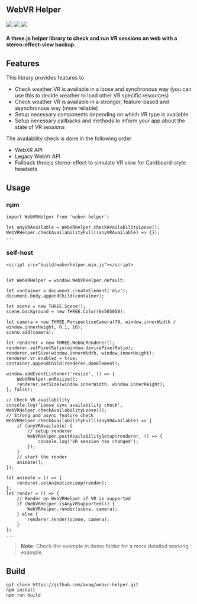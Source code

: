 <h2>WebVR Helper</h2>
<a href="https://travis-ci.org/axaq/webvr-helper"><img src="https://travis-ci.org/axaq/webvr-helper.svg?branch=master" /></a><!-- <img src="https://img.shields.io/david/hodgef/js-library-boilerplate-basic.svg" />  --> <a href="https://david-dm.org/axaq/webvr-helper?type=dev"><img src="https://david-dm.org/axaq/webvr-helper.svg" /></a> <img src="https://api.dependabot.com/badges/status?host=github&repo=axaq/webvr-helper" />
 
#### A three.js helper library to check and run VR sessions on web with a stereo-effect-view backup.

## Features

This library provides features to 
- Check weather VR is available in a loose and synchronous way (you can use this to decide weather to load other VR specific resources)
- Check weather VR is available in a stronger, feature-based and asynchronous way (more reliable)
- Setup necessary components depending on which VR type is available
- Setup necessary callbacks and methods to inform your app about the state of VR sessions

The availability check is done in the following order
- WebXR API
- Legacy WebVr API
- Fallback threejs stereo-effect to simulate VR view for Cardboard-style headsets

## Usage

### npm
```
import WebVRHelper from 'webvr-helper';

let anyVRAvailable = WebVRHelper.checkAvailabilityLoose();
WebVRHelper.checkAvailabilityFull((anyVRAvailable) => {});
...
```

### self-host
```
<script src="build/webvrhelper.min.js"></script>


let WebVRHelper = window.WebVRHelper.default;

let container = document.createElement('div');
document.body.appendChild(container);

let scene = new THREE.Scene();
scene.background = new THREE.Color(0x505050);

let camera = new THREE.PerspectiveCamera(70, window.innerWidth / window.innerHeight, 0.1, 10);
scene.add(camera);

let renderer = new THREE.WebGLRenderer();
renderer.setPixelRatio(window.devicePixelRatio);
renderer.setSize(window.innerWidth, window.innerHeight);
renderer.vr.enabled = true;
container.appendChild(renderer.domElement);

window.addEventListener('resize', () => {
    WebVRHelper.onResize();
    renderer.setSize(window.innerWidth, window.innerHeight);
}, false);

// Check VR availability
console.log('Loose sync availability check', WebVRHelper.checkAvailabilityLoose());
// Strong and async feature check
WebVRHelper.checkAvailabilityFull((anyVRAvailable) => {
    if (anyVRAvailable) {
        // setup renderer
        WebVRHelper.postAvailabilitySetup(renderer, () => {
            console.log('VR session has changed');
        });
    }
    // start the render
    animate();
});

let animate = () => {
    renderer.setAnimationLoop(render);
};
let render = () => {
    // Render on WebVRHelper if VR is supported
    if (WebVRHelper.isAnyVRSupported()) {
        WebVRHelper.render(scene, camera);
    } else {
        renderer.render(scene, camera);
    }
};
...
```

> **Note:** Check the example in demo folder for a more detailed working example.

## Build

```
git clone https://github.com/axaq/webvr-helper.git
npm install
npm run build
```
